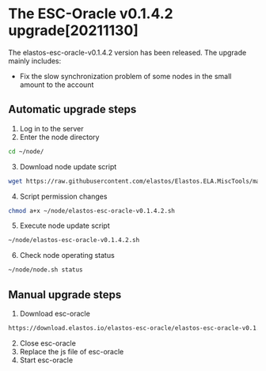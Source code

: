 # The ESC-Oracle v0.1.4.2 upgrade[20211130]

The elastos-esc-oracle-v0.1.4.2 version has been released. The upgrade mainly includes:
- Fix the slow synchronization problem of some nodes in the small amount to the account

## Automatic upgrade steps

1. Log in to the server
2. Enter the node directory

```bash
cd ~/node/
```

3. Download node update script

```bash
wget https://raw.githubusercontent.com/elastos/Elastos.ELA.MiscTools/master/upgrade/esc-oracle/elastos-esc-oracle-v0.1.4.2.sh
```

4. Script permission changes

```bash
chmod a+x ~/node/elastos-esc-oracle-v0.1.4.2.sh
```

5. Execute node update script

```bash
~/node/elastos-esc-oracle-v0.1.4.2.sh
```

6. Check node operating status

```bash
~/node/node.sh status
```

## Manual upgrade steps

1. Download esc-oracle

```bash
https://download.elastos.io/elastos-esc-oracle/elastos-esc-oracle-v0.1.4.2
```

2. Close esc-oracle
3. Replace the js file of esc-oracle
4. Start esc-oracle